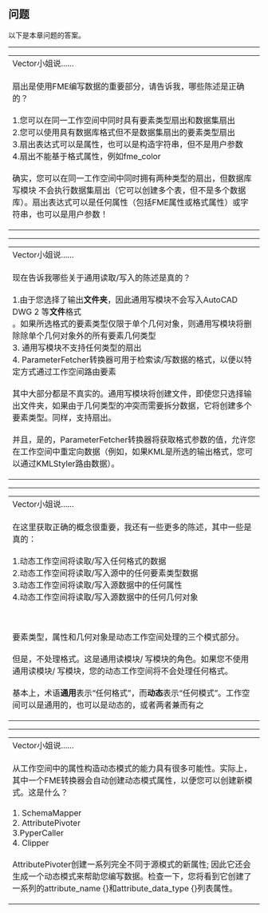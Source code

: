   <div id="readme" class="readme blob instapaper_body">
    <article class="markdown-body entry-content" itemprop="text"><h1><a id="user-content-questions" class="anchor" aria-hidden="true" href="https://github.com/safesoftware/FMETraining/blob/Desktop-Advanced-2018/DesktopAdvanced3AdvancedR%2BW/3.18.QuestionAnswers.md#questions"></a><font style="vertical-align: inherit;"><font style="vertical-align: inherit;">问题</font></font></h1>
<p><font style="vertical-align: inherit;"><font style="vertical-align: inherit;">以下是本章问题的答案。</font></font></p>
<hr>

<table>
<tbody><tr>
<td>
<i></i><font style="vertical-align: inherit;"><font style="vertical-align: inherit;">
Vector小姐说......
</font></font></td>
</tr>
<tr>
<td><font style="vertical-align: inherit;"><font style="vertical-align: inherit;">

扇出是使用FME编写数据的重要部分，请告诉我，哪些陈述是正确的？
</font></font><br><br><font style="vertical-align: inherit;"><font style="vertical-align: inherit;">1.您可以在同一工作空间中同时具有要素类型扇出和数据集扇出
 </font></font><br><font style="vertical-align: inherit;"><font style="vertical-align: inherit;">2.您可以使用具有数据库格式但不是数据集扇出的要素类型扇出
 </font></font><br><font style="vertical-align: inherit;"><font style="vertical-align: inherit;">3.扇出表达式可以是属性，也可以是构造字符串，但不是用户参数
 </font></font><br><font style="vertical-align: inherit;"><font style="vertical-align: inherit;">4.扇出不能基于格式属性，例如fme_color </font></font><br><br><font style="vertical-align: inherit;"><font style="vertical-align: inherit;">确实，您可以在同一工作空间中同时拥有两种类型的扇出，但数据库</font><font style="vertical-align: inherit;">写模块
 </font><font style="vertical-align: inherit;">不会执行数据集扇出（它可以创建多个表，但不是多个数据库）。</font><font style="vertical-align: inherit;">扇出表达式可以是任何属性（包括FME属性或格式属性）或字符串，也可以是用户参数！

</font></font></td>
</tr>
</tbody></table>
<hr>

<table>
<tbody><tr>
<td>
<i></i><font style="vertical-align: inherit;"><font style="vertical-align: inherit;">
Vector小姐说......
</font></font></td>
</tr>
<tr>
<td><font style="vertical-align: inherit;"><font style="vertical-align: inherit;">

现在告诉我哪些关于通用读取/写入的陈述是真的？
</font></font><br><br><font style="vertical-align: inherit;"><font style="vertical-align: inherit;">1.由于您选择了输出</font></font><strong><font style="vertical-align: inherit;"><font style="vertical-align: inherit;">文件夹</font></font></strong><font style="vertical-align: inherit;"><font style="vertical-align: inherit;">，因此通用写模块不会写入</font><font style="vertical-align: inherit;">AutoCAD DWG </font><font style="vertical-align: inherit;">2 </font><font style="vertical-align: inherit;">等</font></font><strong><font style="vertical-align: inherit;"><font style="vertical-align: inherit;">文件</font></font></strong><font style="vertical-align: inherit;"><font style="vertical-align: inherit;">格式
 </font></font><br><font style="vertical-align: inherit;"><font style="vertical-align: inherit;">。如果所选格式的要素类型仅限于单个几何对象，则通用写模块将删除除单个几何对象外的所有要素几何类型 
 </font></font><br><font style="vertical-align: inherit;"><font style="vertical-align: inherit;">3. 通用写模块不支持任何类型的扇出
 </font></font><br><font style="vertical-align: inherit;"><font style="vertical-align: inherit;">4. ParameterFetcher转换器可用于检索读/写数据的格式，以便以特定方式通过工作空间路由要素
</font></font><br><br><font style="vertical-align: inherit;"><font style="vertical-align: inherit;">其中大部分都是不真实的。</font><font style="vertical-align: inherit;">通用写模块将创建文件，即使您只选择输出文件夹，如果由于几何类型的冲突而需要拆分数据，它将创建多个要素类型。</font><font style="vertical-align: inherit;">同样，支持扇出。
</font></font><br><br><font style="vertical-align: inherit;"><font style="vertical-align: inherit;">并且，是的，ParameterFetcher转换器将获取格式参数的值，允许您在工作空间中重定向数据（例如，如果KML是所选的输出格式，您可以通过KMLStyler路由数据）。

</font></font></td>
</tr>
</tbody></table>
<hr>

<table>
<tbody><tr>
<td>
<i></i><font style="vertical-align: inherit;"><font style="vertical-align: inherit;">
Vector小姐说......
</font></font></td>
</tr>
<tr>
<td><font style="vertical-align: inherit;"><font style="vertical-align: inherit;">

在这里获取正确的概念很重要，我还有一些更多的陈述，其中一些是真的：
 </font></font><br><br><font style="vertical-align: inherit;"><font style="vertical-align: inherit;">1.动态工作空间将读取/写入任何格式的数据
 </font></font><br><font style="vertical-align: inherit;"><font style="vertical-align: inherit;">2.动态工作空间将读取/写入源中的任何要素类型数据 
 </font></font><br><font style="vertical-align: inherit;"><font style="vertical-align: inherit;">3.动态工作空间将读取/写入源数据中的任何属性
 </font></font><br><font style="vertical-align: inherit;"><font style="vertical-align: inherit;">4.动态工作空间将读取/写入源数据中的任何几何对象
</font></font><p><br><br><font style="vertical-align: inherit;"><font style="vertical-align: inherit;">要素类型，属性和几何对象是动态工作空间处理的三个模式部分。
</font></font><br><br><font style="vertical-align: inherit;"><font style="vertical-align: inherit;">但是，不处理格式。</font><font style="vertical-align: inherit;">这是通用读模块/ 写模块的角色。</font><font style="vertical-align: inherit;">如果您不使用通用读模块/ 写模块，您的动态工作空间将不会处理任何格式。
</font></font><br><br><font style="vertical-align: inherit;"><font style="vertical-align: inherit;">基本上，术语</font></font><strong><font style="vertical-align: inherit;"><font style="vertical-align: inherit;">通用</font></font></strong><font style="vertical-align: inherit;"><font style="vertical-align: inherit;">表示“任何格式”，而</font></font><strong><font style="vertical-align: inherit;"><font style="vertical-align: inherit;">动态</font></font></strong><font style="vertical-align: inherit;"><font style="vertical-align: inherit;">表示“任何模式”。</font><font style="vertical-align: inherit;">工作空间可以是通用的，也可以是动态的，或者两者兼而有之
</font></font></p>
</td>
</tr>
</tbody></table>
<hr>

<table>
<tbody><tr>
<td>
<i></i><font style="vertical-align: inherit;"><font style="vertical-align: inherit;">
Vector小姐说......
</font></font></td>
</tr>
<tr>
<td><font style="vertical-align: inherit;"><font style="vertical-align: inherit;">

从工作空间中的属性构造动态模式的能力具有很多可能性。</font><font style="vertical-align: inherit;">实际上，其中一个FME转换器会自动创建动态模式属性，以便您可以创建新模式。</font><font style="vertical-align: inherit;">这是什么？
</font></font><br><br><font style="vertical-align: inherit;"><font style="vertical-align: inherit;">1. SchemaMapper
 </font></font><br><font style="vertical-align: inherit;"><font style="vertical-align: inherit;">2. AttributePivoter
 </font></font><br><font style="vertical-align: inherit;"><font style="vertical-align: inherit;">3.PyperCaller
 </font></font><br><font style="vertical-align: inherit;"><font style="vertical-align: inherit;">4. Clipper
 </font></font><br><br><font style="vertical-align: inherit;"><font style="vertical-align: inherit;">AttributePivoter创建一系列完全不同于源模式的新属性; </font><font style="vertical-align: inherit;">因此它还会生成一个动态模式来帮助您编写数据。</font><font style="vertical-align: inherit;">检查一下，您将看到它创建了一系列的attribute_name {}和attribute_data_type {}列表属性。

</font></font></td>
</tr>
</tbody></table>
</article>
  </div>
</body></html>
